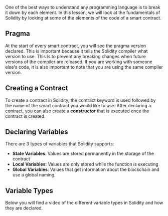 One of the best ways to understand any programming language is to break it down by each element. In this lesson, we will look at the fundamentals of Solidity by looking at some of the elements of the code of a smart contract. 

## Pragma 
At the start of every smart contract, you will see the pragma version declared. This is important because it tells the Solidity compiler what version to use. This is to prevent any breaking changes when future versions of the compiler are released. If you are working with someone else's code, it is also important to note that you are using the same compiler version. 

## Creating a Contract
To create a contract in Solidity, the contract keyword is used followed by the name of the smart contract you would like to use. After declaring a contract, you can also create a **constructor** that is executed once the contract is created. 

## Declaring Variables
There are 3 types of variables that Solidity supports: 
- **State Variables**: Values are stored permanently in the storage of the contract
- **Local Variables**: Values are only stored while the function is executing 
- **Global Variables**: Values that get information about the blockchain and use a global naming. 

## Variable Types
Below you will find a video of the different variable types in Solidity and how they are declared. 
